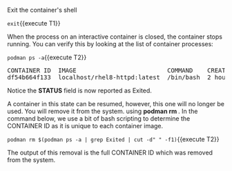 Exit the container's shell

`exit`{{execute T1}}

When the process on an interactive container is closed, the container stops running.  You can verify this by looking at the list of container processes:

`podman ps -a`{{execute T2}}

<pre class="file">
CONTAINER ID  IMAGE                         COMMAND    CREATED      STATUS                    PORTS  NAMES
df54b664f133  localhost/rhel8-httpd:latest  /bin/bash  2 hours ago  Exited (0) 5 seconds ago         heuristic_cray
</pre>

Notice the __STATUS__ field is now reported as Exited.

A container in this state can be resumed, however, this one will no longer be used.  You will remove it from the system. using __podman rm <CONTAINER ID>__.  In the command below, we use a bit of bash scripting to determine the CONTAINER ID as it is unique to each container image.

`podman rm $(podman ps -a | grep Exited | cut -d" " -f1)`{{execute T2}}

The output of this removal is the full CONTAINER ID which was removed from the system.
